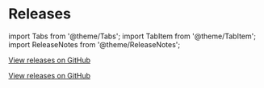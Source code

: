 # Releases

import Tabs from '@theme/Tabs';
import TabItem from '@theme/TabItem';
import ReleaseNotes from '@theme/ReleaseNotes';

<Tabs lazy>
  <TabItem value ='bot' label="Bot" default>
    <p><a href="https://github.com/smcmo/modrunner-bot/releases">View releases on GitHub</a></p>
    <ReleaseNotes url='https://raw.githubusercontent.com/smcmo/modrunner-bot/main/CHANGELOG.md' />
  </TabItem>
  <TabItem value ='docs' label="Docs">
    <p><a href="https://github.com/smcmo/modrunner-docs/releases">View releases on GitHub</a></p>
    <ReleaseNotes url='https://raw.githubusercontent.com/smcmo/modrunner-docs/main/CHANGELOG.md' />
  </TabItem>
</Tabs>

